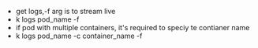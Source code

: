 - get logs,-f arg is to stream live
- k logs pod_name -f
- if pod with multiple containers, it's required to speciy te contianer name
- k logs pod_name -c container_name -f